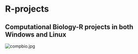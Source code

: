 # R-projects
## Computational Biology-R projects in both Windows and Linux
![compbio.jpg](C:\Users\SANDHYA\Pictures\compbio.jpg)
